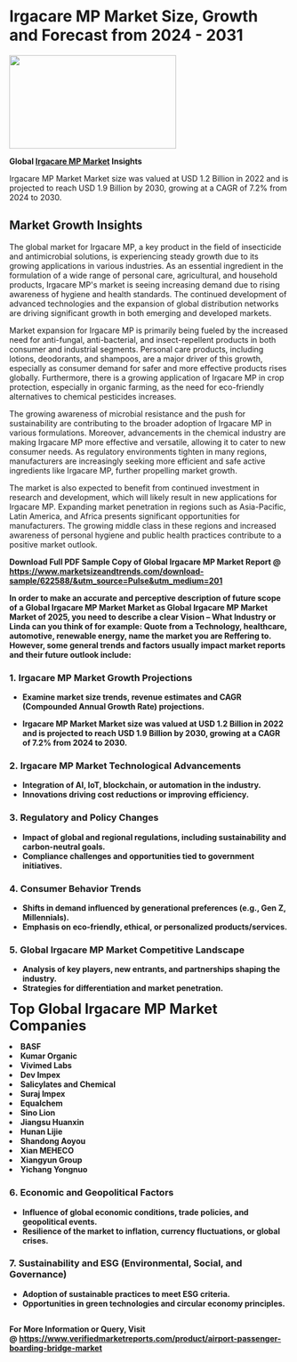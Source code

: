 <H1>Irgacare MP Market Size, Growth and Forecast from 2024 - 2031</H1><img class="aligncenter size-medium wp-image-584254" src="https://thirdeyenews.in/wp-content/uploads/2024/09/Global-Market-Research-300x168.jpeg" alt="" width="300" height="168" /><p><strong>Global&nbsp;<a href="https://www.marketsizeandtrends.com/download-sample/622588/&amp;utm_source=Pulse&amp;utm_medium=201">Irgacare MP Market</a> Insights</strong></p><p>Irgacare MP Market Market size was valued at USD 1.2 Billion in 2022 and is projected to reach USD 1.9 Billion by 2030, growing at a CAGR of 7.2% from 2024 to 2030.</p><p><h2>Market Growth Insights</h2> <p>The global market for Irgacare MP, a key product in the field of insecticide and antimicrobial solutions, is experiencing steady growth due to its growing applications in various industries. As an essential ingredient in the formulation of a wide range of personal care, agricultural, and household products, Irgacare MP's market is seeing increasing demand due to rising awareness of hygiene and health standards. The continued development of advanced technologies and the expansion of global distribution networks are driving significant growth in both emerging and developed markets.</p> <p><strong></strong></p> <p>Market expansion for Irgacare MP is primarily being fueled by the increased need for anti-fungal, anti-bacterial, and insect-repellent products in both consumer and industrial segments. Personal care products, including lotions, deodorants, and shampoos, are a major driver of this growth, especially as consumer demand for safer and more effective products rises globally. Furthermore, there is a growing application of Irgacare MP in crop protection, especially in organic farming, as the need for eco-friendly alternatives to chemical pesticides increases.</p> <p>The growing awareness of microbial resistance and the push for sustainability are contributing to the broader adoption of Irgacare MP in various formulations. Moreover, advancements in the chemical industry are making Irgacare MP more effective and versatile, allowing it to cater to new consumer needs. As regulatory environments tighten in many regions, manufacturers are increasingly seeking more efficient and safe active ingredients like Irgacare MP, further propelling market growth.</p> <p>The market is also expected to benefit from continued investment in research and development, which will likely result in new applications for Irgacare MP. Expanding market penetration in regions such as Asia-Pacific, Latin America, and Africa presents significant opportunities for manufacturers. The growing middle class in these regions and increased awareness of personal hygiene and public health practices contribute to a positive market outlook.</p> <p><strong></p><p><span class=""><strong>Download Full PDF Sample Copy of Global Irgacare MP Market Report</strong> @ <a href="https://www.marketsizeandtrends.com/download-sample/622588/&amp;utm_source=Pulse&amp;utm_medium=201" target="_blank">https://www.marketsizeandtrends.com/download-sample/622588/&amp;utm_source=Pulse&amp;utm_medium=201</a></span></p><p>In order to make an accurate and perceptive description of future scope of a Global&nbsp;Irgacare MP Market Market as Global&nbsp;Irgacare MP Market Market of 2025, you need to describe a clear Vision &ndash; What Industry or Linda can you think of for example: Quote from a Technology, healthcare, automotive, renewable energy, name the market you are Reffering to. However, some general trends and factors usually impact market reports and their future outlook include:</p><h3>1.&nbsp;<strong>Irgacare MP Market Growth Projections</strong></h3><ul><li>Examine market size trends, revenue estimates and CAGR (Compounded Annual Growth Rate) projections.</li><li><p>Irgacare MP Market Market size was valued at USD 1.2 Billion in 2022 and is projected to reach USD 1.9 Billion by 2030, growing at a CAGR of 7.2% from 2024 to 2030.</p></li></ul><h3>2.&nbsp;<strong>Irgacare MP Market Technological Advancements</strong></h3><ul><li>Integration of AI, IoT, blockchain, or automation in the industry.</li><li>Innovations driving cost reductions or improving efficiency.</li></ul><h3>3.&nbsp;<strong>Regulatory and Policy Changes</strong></h3><ul><li>Impact of global and regional regulations, including sustainability and carbon-neutral goals.</li><li>Compliance challenges and opportunities tied to government initiatives.</li></ul><h3>4.&nbsp;<strong>Consumer Behavior Trends</strong></h3><ul><li>Shifts in demand influenced by generational preferences (e.g., Gen Z, Millennials).</li><li>Emphasis on eco-friendly, ethical, or personalized products/services.</li></ul><h3>5.&nbsp;<strong>Global Irgacare MP Market Competitive Landscape</strong></h3><ul><li>Analysis of key players, new entrants, and partnerships shaping the industry.</li><li>Strategies for differentiation and market penetration.</li></ul><p data-pm-slice="1 1 []"><span style="color: inherit; font-family: inherit; font-size: 25px;">Top Global Irgacare MP Market Companies</span></p><div class="" data-test-id=""><p><li>BASF</li><li> Kumar Organic</li><li> Vivimed Labs</li><li> Dev Impex</li><li> Salicylates and Chemical</li><li> Suraj Impex</li><li> Equalchem</li><li> Sino Lion</li><li> Jiangsu Huanxin</li><li> Hunan Lijie</li><li> Shandong Aoyou</li><li> Xian MEHECO</li><li> Xiangyun Group</li><li> Yichang Yongnuo</li></p></div><h3>6.&nbsp;<strong>Economic and Geopolitical Factors</strong></h3><ul><li>Influence of global economic conditions, trade policies, and geopolitical events.</li><li>Resilience of the market to inflation, currency fluctuations, or global crises.</li></ul><h3>7.&nbsp;<strong>Sustainability and ESG (Environmental, Social, and Governance)</strong></h3><ul><li>Adoption of sustainable practices to meet ESG criteria.</li><li>Opportunities in green technologies and circular economy principles.</li></ul><h2><strong style="font-size: 14px;">For More Information or Query, Visit @&nbsp;</strong><a style="background-color: #ffffff; font-size: 14px;" href="https://www.marketsizeandtrends.com/report/irgacare-mp-market/" target="_blank">https://www.verifiedmarketreports.com/product/airport-passenger-boarding-bridge-market</a></h2>
